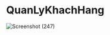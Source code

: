 # QuanLyKhachHang
![Screenshot (247)](https://github.com/user-attachments/assets/2421d7f7-05dc-4c74-9f31-337521dfe391)
